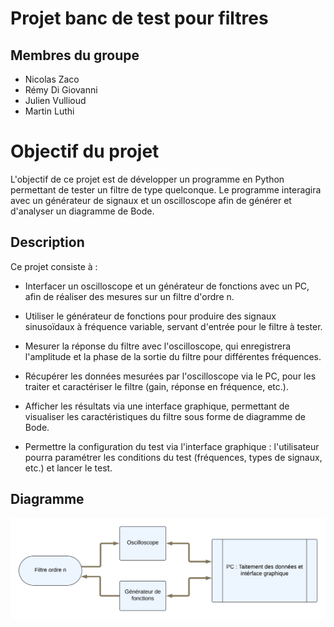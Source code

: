 # Projet banc de test pour filtres
## Membres du groupe

- Nicolas Zaco
- Rémy Di Giovanni
- Julien Vullioud
- Martin Luthi

# Objectif du projet

L'objectif de ce projet est de développer un programme en Python permettant de tester un filtre de type quelconque. Le programme interagira avec un générateur de signaux et un oscilloscope afin de générer et d'analyser un diagramme de Bode.

## Description
Ce projet consiste à :

- Interfacer un oscilloscope et un générateur de fonctions avec un PC, afin de réaliser des mesures sur un filtre d'ordre n.

- Utiliser le générateur de fonctions pour produire des signaux sinusoïdaux à fréquence variable, servant d'entrée pour le filtre à tester.

- Mesurer la réponse du filtre avec l'oscilloscope, qui enregistrera l'amplitude et la phase de la sortie du filtre pour différentes fréquences.

- Récupérer les données mesurées par l'oscilloscope via le PC, pour les traiter et caractériser le filtre (gain, réponse en fréquence, etc.).

- Afficher les résultats via une interface graphique, permettant de visualiser les caractéristiques du filtre sous forme de diagramme de Bode.

- Permettre la configuration du test via l'interface graphique : l'utilisateur pourra paramétrer les conditions du test (fréquences, types de signaux, etc.) et lancer le test.

## Diagramme
![Diagramme](doc/image/diagramme.png)